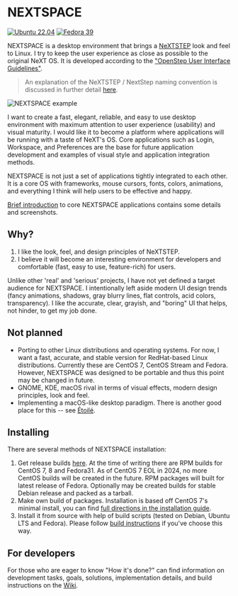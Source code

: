# NEXTSPACE

[![Ubuntu 22.04](https://github.com/trunkmaster/nextspace/actions/workflows/sources_ubuntu.yml/badge.svg)](https://github.com/trunkmaster/nextspace/actions/workflows/sources_ubuntu.yml) [![Fedora 39](https://github.com/trunkmaster/nextspace/actions/workflows/fedora-39.yml/badge.svg)](https://github.com/trunkmaster/nextspace/actions/workflows/fedora-39.yml)

NEXTSPACE is a desktop environment that brings a [NeXTSTEP](https://en.wikipedia.org/wiki/NeXTSTEP) look and feel to Linux. I try to keep the user experience as close as possible to the original NeXT OS. It is developed according to the ["OpenStep User Interface Guidelines"](http://www.gnustep.org/resources/documentation/OpenStepUserInterfaceGuidelines.pdf).

> An explanation of the NeXTSTEP / NextStep naming convention is discussed in further detail [here](Documentation/OpenStep%20Confusion.md).

![NEXTSPACE example](Documentation/NEXTSPACE_Screenshot.png)

I want to create a fast, elegant, reliable, and easy to use desktop environment with maximum attention to user experience (usability) and visual maturity. I would like it to become a platform where applications will be running with a taste of NeXT's OS. Core applications such as Login, Workspace, and Preferences are the base for future application development and examples of visual style and application integration methods.

NEXTSPACE is not just a set of applications tightly integrated to each other. It is a core OS with frameworks, mouse cursors, fonts, colors, animations, and everything I think will help users to be effective and happy.

[Brief introduction](Applications.md) to core NEXTSPACE applications contains some details and screenshots.

## Why?
1. I like the look, feel, and design principles of NeXTSTEP.
2. I believe it will become an interesting environment for developers and comfortable (fast, easy to use, feature-rich) for users.

Unlike other 'real' and 'serious' projects, I have not yet defined a target audience for NEXTSPACE. I intentionally left aside modern UI design trends (fancy animations, shadows, gray blurry lines, flat controls, acid colors, transparency). I like the accurate, clear, grayish, and "boring" UI that helps, not hinder, to get my job done.

## Not planned
* Porting to other Linux distributions and operating systems. For now, I want a fast, accurate, and stable version for RedHat-based Linux distributions. Currently these are CentOS 7, CentOS Stream and Fedora. However, NEXTSPACE was designed to be portable and thus this point may be changed in future.
* GNOME, KDE, macOS rival in terms of visual effects, modern design principles, look and feel.
* Implementing a macOS-like desktop paradigm. There is another good place for this -- see [Étoilé](http://etoileos.com).

## Installing
There are several methods of NEXTSPACE installation:
1. Get release builds [here](https://github.com/trunkmaster/nextspace/releases). At the time of writing there are RPM builds for CentOS 7, 8 and Fedora31. As of CentOS 7 EOL in 2024, no more CentOS builds will be created in the future. RPM packages will built for latest release of Fedora. Optionally may be created builds for stable Debian release and packed as a tarball.
2. Make own build of packages. Installation is based off CentOS 7's minimal install, you can find [full directions in the installation guide](https://github.com/trunkmaster/nextspace/wiki/Install-Guide).
3. Install it from source with help of build scripts (tested on Debian, Ubuntu LTS and Fedora). Please follow [build instructions](https://github.com/trunkmaster/nextspace/blob/master/Packaging/Sources/README.md) if you've choose this way.

## For developers
For those who are eager to know "How it's done?" can find information on development tasks, goals, solutions, implementation details, and build instructions on the [Wiki](https://github.com/trunkmaster/nextspace/wiki).
